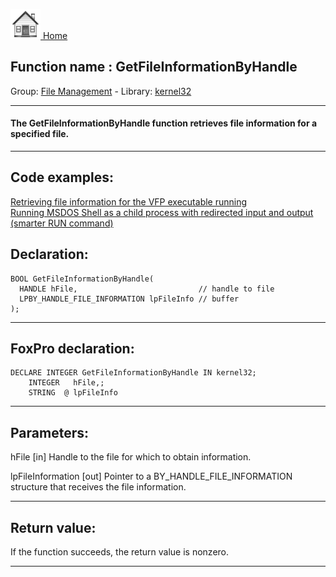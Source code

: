 [<img src="../../images/home.png"> Home ](https://github.com/VFPX/Win32API)  

## Function name : GetFileInformationByHandle
Group: [File Management](../../functions_group.md#File_Management)  -  Library: [kernel32](../../../libraries.md#kernel32)  
***  


#### The GetFileInformationByHandle function retrieves file information for a specified file.
***  


## Code examples:
[Retrieving file information for the VFP executable running](../../samples/sample_242.md)  
[Running MSDOS Shell as a child process with redirected input and output (smarter RUN command)](../../samples/sample_477.md)  

## Declaration:
```foxpro  
BOOL GetFileInformationByHandle(
  HANDLE hFile,                           // handle to file
  LPBY_HANDLE_FILE_INFORMATION lpFileInfo // buffer
);  
```  
***  


## FoxPro declaration:
```foxpro  
DECLARE INTEGER GetFileInformationByHandle IN kernel32;
	INTEGER   hFile,;
	STRING  @ lpFileInfo  
```  
***  


## Parameters:
hFile 
[in] Handle to the file for which to obtain information. 

lpFileInformation 
[out] Pointer to a BY_HANDLE_FILE_INFORMATION structure that receives the file information.   
***  


## Return value:
If the function succeeds, the return value is nonzero.  
***  

